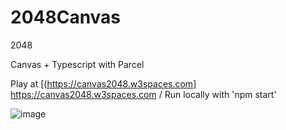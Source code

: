 # 2048Canvas

2048

Canvas + Typescript with Parcel

Play at [(https://canvas2048.w3spaces.com] https://canvas2048.w3spaces.com / Run locally with 'npm start'

![image](https://github.com/zntchantchou/2048Canvas/assets/47895771/5abb98f0-65a4-4767-9360-7b96866d4953)
